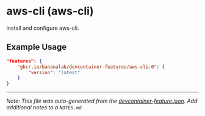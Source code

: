 
# aws-cli (aws-cli)

Install and configure aws-cli.

## Example Usage

```json
"features": {
    "ghcr.io/bananalab/devcontainer-features/aws-cli:0": {
        "version": "latest"
    }
}
```





---

_Note: This file was auto-generated from the [devcontainer-feature.json](https://github.com/bananalab/devcontainer-features/blob/main/src/aws-cli/devcontainer-feature.json).  Add additional notes to a `NOTES.md`._
